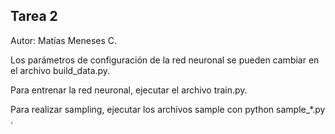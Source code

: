 ## Tarea 2

Autor: Matías Meneses C.

Los parámetros de configuración de la red neuronal se pueden cambiar en el archivo build_data.py.

Para entrenar la red neuronal, ejecutar el archivo train.py.

Para realizar sampling, ejecutar los archivos sample con python sample_*.py <filename>.
